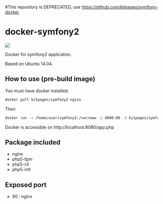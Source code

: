 #This repository is DEPRECATED, use https://github.com/kitpages/symfony-docker


# docker-symfony2

[![](https://badge.imagelayers.io/kitpages/symfony2-nginx:latest.svg)](https://imagelayers.io/?images=kitpages/symfony2-nginx:latest 'Get your own badge on imagelayers.io')

Docker for symfony2 application.

Based on Ubuntu 14.04.

## How to use (pre-build image)

You must have docker installed.

```bash
docker pull kitpages/symfony2-nginx
```

Then

```bash
docker run -v /home/user/symfony2:/var/www -p 8080:80 -d kitpages/symfony2-nginx
```

Docker is accessible on http://localhost:8080/app.php

## Package included
* nginx
* php5-fpm
* php5-cli
* php5-intl

## Exposed port
* 80 : nginx
